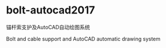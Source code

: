 # bolt-autocad2017


锚杆索支护及AutoCAD自动绘图系统

Bolt and cable support and AutoCAD automatic drawing system

